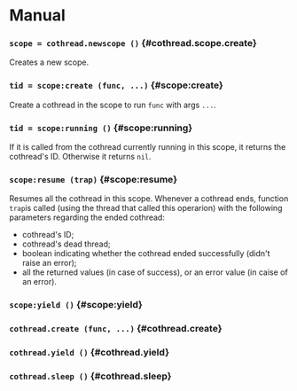 Manual
======

### `scope = cothread.newscope ()` {#cothread.scope.create}

Creates a new scope.

### `tid = scope:create (func, ...)` {#scope:create}

Create a cothread in the scope to run `func` with args `...`.

### `tid = scope:running ()` {#scope:running}

If it is called from the cothread currently running in this scope, it returns the cothread's ID. Otherwise it returns `nil`.

### `scope:resume (trap)` {#scope:resume}

Resumes all the cothread in this scope. Whenever a cothread ends, function `trap`is called (using the thread that called this operarion) with the following parameters regarding the ended cothread:
- cothread's ID;
- cothread's dead thread;
- boolean indicating whether the cothread ended successfully (didn't raise an error);
- all the returned values (in case of success), or an error value (in caise of an error).

### `scope:yield ()` {#scope:yield}



### `cothread.create (func, ...)` {#cothread.create}

### `cothread.yield ()` {#cothread.yield}

### `cothread.sleep ()` {#cothread.sleep}
